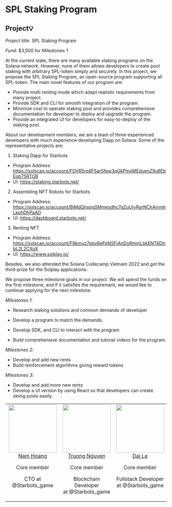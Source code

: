 # SPL Staking Program

## Project💡

*Project title*: SPL Staking Program

*Fund*: $3,500 for Milestones 1

At the current state, there are many available staking programs on the Solana network. However, none of them allows developers to create pool staking with arbitrary SPL-token simply and securely. In this project, we propose the SPL Staking Program, an open-source program supporting all SPL-token. The main novel features of our program are:
  - Provide multi renting mode which adapt realistic requirements from many project.
  - Provide SDK and CLI for smooth integration of the program.
  - Minimize cost to operate staking pool and provides comprehensive documentation for developer to deploy and upgrade the program.
  - Provide an integrated UI for developers for easy-to-deploy of the staking pool.
 
About our development members, we are a team of three experienced developers with much experience developing ​​Dapp on Solana. Some of the representative projects are:

1. Staking Dapp for Starbots
  * Program Address: https://solscan.io/account/FDVR5rp6F5arSfew3qGkPmxMEduenZ9u6EbEob75RTGB
  * UI: https://staking.starbots.net/

2. Assembling NFT Robots for Starbots
  * Program Address: https://solscan.io/account/BjMdQhxpgSMmesdhc7qZuUjyRgrNCkAmmhLkphDhPaAD
  * UI: https://dashboard.starbots.net/


3. Renting NFT
  * Program Address: https://solscan.io/account/F8kmuz7gpv6eFpNSFiAnDoRmmLbkENT6DtrbL2L2CXoX
  * UI: https://www.solplay.io/

Besides, we also attended the Solana Codecamp Vietnam 2022 and got the third-prize for the Solplay applications.

We propose three milestone goals in our project. We will spend the funds on the first milestone, and if it satisfies the requirement, we would like to continue applying for the next milestone. 

*Milestones 1*:

- Research staking solutions and common demands of developer

- Develop a program to match the demands.

- Develop SDK, and CLI to interact with the program

- Build comprehensive documentation and tutorial videos for the program. 

*Milestones 2*:

- Develop and add new rents
- Build reinforcement algorithms giving reward tokens

*Milestones 3*:

- Develop and add more new rents
- Develop a UI version by using React so that developers can create skiing pools easily.

<table>
  <tbody>
    <tr>
      <td align="center" valign="top">
        <img width="150" height="150" src="https://github.com/particle4dev.png?s=150">
        <br>
        <a href="https://github.com/particle4dev">Nam Hoang</a>
        <p>Core member</p>
        <p>CTO at @Starbots_game</p>
      </td>
      <td align="center" valign="top">
        <img width="150" height="150" src="https://github.com/truonggau.png?s=150">
        <br>
        <a href="https://github.com/truonggau">Truong Nguyen</a>
        <p>Core member</p>
        <p>Blockchain Developer <br> at @Starbots_game</p>
      </td>
      <td align="center" valign="top">
        <img width="150" height="150" src="https://github.com/DaiLV0201.png?s=150">
        <br>
        <a href="https://github.com/DaiLV0201">Dai Le</a>
        <p>Core member</p>
        <p>Fullstack Developer <br> at @Starbots_game</p>
      </td>
     </tr>
  </tbody>
</table>
